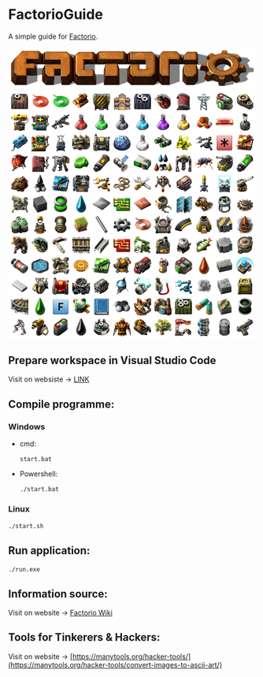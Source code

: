 # FactorioGuide
A simple guide for [Factorio](https://www.factorio.com/).

![Game logo](img/factorio-logo.png)
![Game icons](img/hr-icons.png)

## Prepare workspace in Visual Studio Code
Visit on websiste -> [LINK](https://code.visualstudio.com/docs/cpp/config-mingw)

## Compile programme:

### Windows
* cmd:
    ```
    start.bat
    ```
    
* Powershell:
    ```
    ./start.bat
    ```

### Linux
```
./start.sh
```

## Run application:

```
./run.exe
```

## Information source:
Visit on website -> [Factorio Wiki](https://wiki.factorio.com/)

## Tools for Tinkerers & Hackers:
Visit on website -> [https://manytools.org/hacker-tools/](https://manytools.org/hacker-tools/convert-images-to-ascii-art/)




